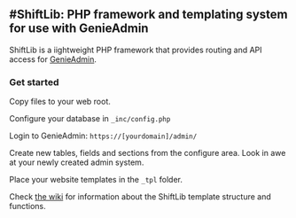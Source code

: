 #ShiftLib: PHP framework and templating system for use with GenieAdmin
--

ShiftLib is a iightweight PHP framework that provides routing and API access for [GenieAdmin](https://genieadmin.com/).

### Get started
Copy files to your web root.

Configure your database in `_inc/config.php`

Login to GenieAdmin:
`https://[yourdomain]/admin/`

Create new tables, fields and sections from the configure area.
Look in awe at your newly created admin system.

Place your website templates in the `_tpl` folder.

Check [the wiki](https://github.com/adamjimenez/shiftlib/wiki) for information about the ShiftLib template structure and functions.
